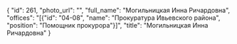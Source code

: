 {
    "id": 261,
    "photo_url": "",
    "full_name": "Могильницкая Инна Ричардовна",
    "offices": "[{\"id\": \"04-08\", \"name\": \"Прокуратура Ивьевского района\", \"position\": \"Помощник прокурора\"}]",
    "title": "Могильницкая Инна Ричардовна"
}